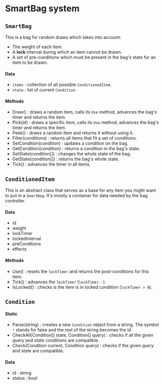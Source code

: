 # SmartBag system

## `SmartBag`

This is a bag for random draws which takes into account:

- The weight of each item.
- A **lock** interval during which an item cannot be drawn.
- A set of pre-conditions which must be present in the bag's state for an item to be drawn.

#### Data

- `items` : collection of all possible `ConditionedItem`.
- `state` : list of current `Condition`.

#### Methods

- Draw() : draws a random item, calls its `Use` method, advances the bag's timer and returns the item.
- Pick(id) : draws a specific item, calls its `Use` method, advances the bag's timer and returns the item.
- Peek() : draws a random item and returns it without using it.
- Filter(conditions) : returns all items that fit a set of conditions.
- SetCondition(condition) : updates a condition on the bag.
- GetCondition(condition) : returns a condition in the bag's state.
- SetState(condition[]) : changes the whole state of the bag.
- GetState(condition[]) : returns the bag's whole state.
- Tick() : advances the timer in all items.

## `ConditionedItem`

This is an abstract class that serves as a base for any item you might want to put in a `SmartBag`. It's mostly a container for data needed by the bag controller.

#### Data

- id
- weight
- lockTimer
- lockedInterval
- preConditions
- effects

#### Methods

- Use() : resets the `lockTimer` and returns the post-conditions for this item.
- Tick() : advances the `lockTimer` (`lockTimer--`).
- IsLocked() : checks is the item is in locked condition (`lockTimer > 0`).

## `Condition`

#### Static

- Parse(string) : creates a new `Condition` object from a string. The symbol `!` stands for false and the rest of the string becomes the id.
- CheckAll(Condition[] state, Condition[] query) : checks if all the given *query* and *state* conditions are compatible.
- Check(Condition current, Condition query) : checks if the given *query* and *state* are compatible.

#### Data

- id : string
- status : bool
